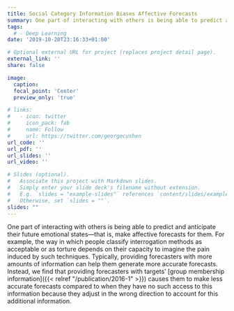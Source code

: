 ```yaml
---
title: Social Category Information Biases Affective Forecasts
summary: One part of interacting with others is being able to predict and anticipate their future emotional states—that is, make affective forecasts for them. Typically, providing forecasters with more information can help them generate more accurate forecasts. Instead, we find that providing forecasters with targets’ group membership information causes them to make less accurate forecasts compared to when they have no such access to this information.
tags:
  # - Deep Learning
date: '2019-10-20T23:16:33+01:00'

# Optional external URL for project (replaces project detail page).
external_link: ''
share: false

image:
  caption: 
  focal_point: 'Center'
  preview_only: 'true'

# links:
#   - icon: twitter
#     icon_pack: fab
#     name: Follow
#     url: https://twitter.com/georgecushen
url_code: ''
url_pdf: ''
url_slides: ''
url_video: ''

# Slides (optional).
#   Associate this project with Markdown slides.
#   Simply enter your slide deck's filename without extension.
#   E.g. `slides = "example-slides"` references `content/slides/example-slides.md`.
#   Otherwise, set `slides = ""`.
slides: ""
---
```


One part of interacting with others is being able to predict and anticipate their future emotional states—that is, make affective forecasts for them. For example, the way in which people classify interrogation methods as acceptable or as torture depends on their capacity to imagine the pain induced by such techniques. Typically, providing forecasters with more amounts of information can help them generate more accurate forecasts. Instead, we find that providing forecasters with targets’ [group membership information]({{< relref "/publication/2016-1" >}}) causes them to make less accurate forecasts compared to when they have no such access to this information because they adjust in the wrong direction to account for this additional information.